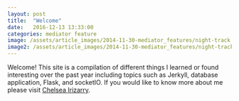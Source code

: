 ```yaml
---
layout: post
title:  "Welcome"
date:   2016-12-13 13:33:00
categories: mediator feature
image: /assets/article_images/2014-11-30-mediator_features/night-track.JPG
image2: /assets/article_images/2014-11-30-mediator_features/night-track-mobile.JPG
---
```


Welcome! This site is a compilation of different things I learned or found interesting over the past year including topics such as 
Jerkyll, database application, Flask, and socketIO. 
If you would like to know more about me please visit [Chelsea Irizarry](http://chelseairizarry.org).